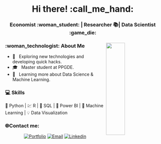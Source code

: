 
<h1 align="center">Hi there! :call_me_hand: </h1>
<h3 align="center"> Economist :woman_student: | Researcher 📚| Data Scientist :game_die: </h3>
<div>
<img width = "35%" align="right" height="300px" src="https://user-images.githubusercontent.com/74876209/101287090-eaf96100-37cc-11eb-9c67-cf3ba1ef3681.png"/>
<div align="left"> 
  <h3> :woman_technologist: About Me </h3>

  - 🤔 &nbsp; Exploring new technologies and developing quick hacks.
  - 🎓 &nbsp; Master student at PPGDE.
  - 🌱 &nbsp; Learning more about Data Science & Machine Learning. 

</div> 
</div>

<div>
  <h3> 💻 Skills  </h3>
  <p>
🐍 Python | 💹 R |  📓 SQL | 🧮 Power BI | 🔮 Machine Learning | 💡 Data Visualization
  <p>
</div> 


<div>
  <h3> 🌐Contact me: </h3>

<p align="center">
<a href="https://victoriasoliveira.com.br" target="_blank"><img alt="Portfolio" src="https://img.shields.io/badge/Website-blue?style=flat&logo=google-chrome"></a>
<a href="mailto:whzpvictoria@gmail.com" target="_blank"><img alt="Email" src="https://img.shields.io/badge/Email-blue?style=flat&logo=gmail"></a>
<a href="https://linkedin.com/in/victoriadso/" target="_blank"><img alt="Linkedin" src="https://img.shields.io/badge/-LinkedIn-blue?style=flat-square&logo=Linkedin&logoColor=white&link=https://www.linkedin.com/in/victoriadso/"></a>
</p>
</div> 
